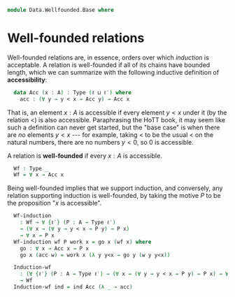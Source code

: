 <!--
```agda
open import 1Lab.HLevel
open import 1Lab.Path
open import 1Lab.Type
```
-->

```agda
module Data.Wellfounded.Base where
```

# Well-founded relations

Well-founded relations are, in essence, orders over which _induction_ is
acceptable. A relation is well-founded if all of its chains have bounded
length, which we can summarize with the following inductive definition
of **accessibility**:

<!--
```agda
module _ {ℓ ℓ′} {A : Type ℓ} (_<_ : A → A → Type ℓ′) where
```
-->

```agda
  data Acc (x : A) : Type (ℓ ⊔ ℓ′) where
    acc : (∀ y → y < x → Acc y) → Acc x
```

That is, an element $x : A$ is accessible if every element $y < x$ under
it (by the relation $<$) is also accessible. Paraphrasing the HoTT book,
it may seem like such a definition can never get started, but the "base
case" is when there are _no_ elements $y < x$ --- for example, taking
$<$ to be the usual $<$ on the natural numbers, there are no numbers $y
< 0$, so $0$ is accessible.

A relation is **well-founded** if every $x : A$ is accessible.

```agda
  Wf : Type _
  Wf = ∀ x → Acc x
```

Being well-founded implies that we support induction, and conversely,
any relation supporting induction is well-founded, by taking the motive
$P$ to be the proposition "$x$ is accessible".

```agda
  Wf-induction
    : Wf → ∀ {ℓ′} (P : A → Type ℓ′)
    → (∀ x → (∀ y → y < x → P y) → P x)
    → ∀ x → P x
  Wf-induction wf P work x = go x (wf x) where
    go : ∀ x → Acc x → P x
    go x (acc w) = work x (λ y y<x → go y (w y y<x))

  Induction-wf
    : (∀ {ℓ′} (P : A → Type ℓ′) → (∀ x → (∀ y → y < x → P y) → P x) → ∀ x → P x)
    → Wf
  Induction-wf ind = ind Acc (λ _ → acc)
```

